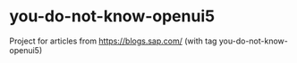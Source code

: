 # you-do-not-know-openui5
Project for articles from https://blogs.sap.com/ (with tag you-do-not-know-openui5)
